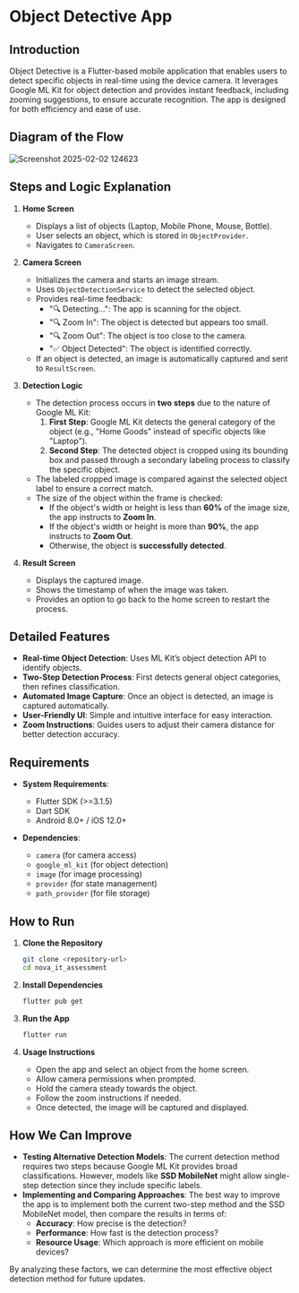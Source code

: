 # Object Detective App

## Introduction

Object Detective is a Flutter-based mobile application that enables users to detect specific objects in real-time using the device camera. It leverages Google ML Kit for object detection and provides instant feedback, including zooming suggestions, to ensure accurate recognition. The app is designed for both efficiency and ease of use.


## Diagram of the Flow

![Screenshot 2025-02-02 124623](https://github.com/user-attachments/assets/50860bbf-5fc5-485d-b5ca-7d2eec83ee82)


## Steps and Logic Explanation

1. **Home Screen**

   - Displays a list of objects (Laptop, Mobile Phone, Mouse, Bottle).
   - User selects an object, which is stored in `ObjectProvider`.
   - Navigates to `CameraScreen`.

2. **Camera Screen**

   - Initializes the camera and starts an image stream.
   - Uses `ObjectDetectionService` to detect the selected object.
   - Provides real-time feedback:
     - "🔍 Detecting...": The app is scanning for the object.
     - "🔍 Zoom In": The object is detected but appears too small.
     - "🔍 Zoom Out": The object is too close to the camera.
     - "✅ Object Detected": The object is identified correctly.
   - If an object is detected, an image is automatically captured and sent to `ResultScreen`.

3. **Detection Logic**

   - The detection process occurs in **two steps** due to the nature of Google ML Kit:
     1. **First Step**: Google ML Kit detects the general category of the object (e.g., "Home Goods" instead of specific objects like "Laptop").
     2. **Second Step**: The detected object is cropped using its bounding box and passed through a secondary labeling process to classify the specific object.
   - The labeled cropped image is compared against the selected object label to ensure a correct match.
   - The size of the object within the frame is checked:
     - If the object's width or height is less than **60%** of the image size, the app instructs to **Zoom In**.
     - If the object's width or height is more than **90%**, the app instructs to **Zoom Out**.
     - Otherwise, the object is **successfully detected**.

4. **Result Screen**

   - Displays the captured image.
   - Shows the timestamp of when the image was taken.
   - Provides an option to go back to the home screen to restart the process.

## Detailed Features

- **Real-time Object Detection**: Uses ML Kit’s object detection API to identify objects.
- **Two-Step Detection Process**: First detects general object categories, then refines classification.
- **Automated Image Capture**: Once an object is detected, an image is captured automatically.
- **User-Friendly UI**: Simple and intuitive interface for easy interaction.
- **Zoom Instructions**: Guides users to adjust their camera distance for better detection accuracy.

## Requirements

- **System Requirements**:

  - Flutter SDK (>=3.1.5)
  - Dart SDK
  - Android 8.0+ / iOS 12.0+

- **Dependencies**:

  - `camera` (for camera access)
  - `google_ml_kit` (for object detection)
  - `image` (for image processing)
  - `provider` (for state management)
  - `path_provider` (for file storage)

## How to Run

1. **Clone the Repository**

   ```sh
   git clone <repository-url>
   cd nova_it_assessment
   ```

2. **Install Dependencies**

   ```sh
   flutter pub get
   ```

3. **Run the App**

   ```sh
   flutter run
   ```

4. **Usage Instructions**

   - Open the app and select an object from the home screen.
   - Allow camera permissions when prompted.
   - Hold the camera steady towards the object.
   - Follow the zoom instructions if needed.
   - Once detected, the image will be captured and displayed.


## How We Can Improve

- **Testing Alternative Detection Models**: The current detection method requires two steps because Google ML Kit provides broad classifications. However, models like **SSD MobileNet** might allow single-step detection since they include specific labels.
- **Implementing and Comparing Approaches**: The best way to improve the app is to implement both the current two-step method and the SSD MobileNet model, then compare the results in terms of:
  - **Accuracy**: How precise is the detection?
  - **Performance**: How fast is the detection process?
  - **Resource Usage**: Which approach is more efficient on mobile devices?

By analyzing these factors, we can determine the most effective object detection method for future updates.


